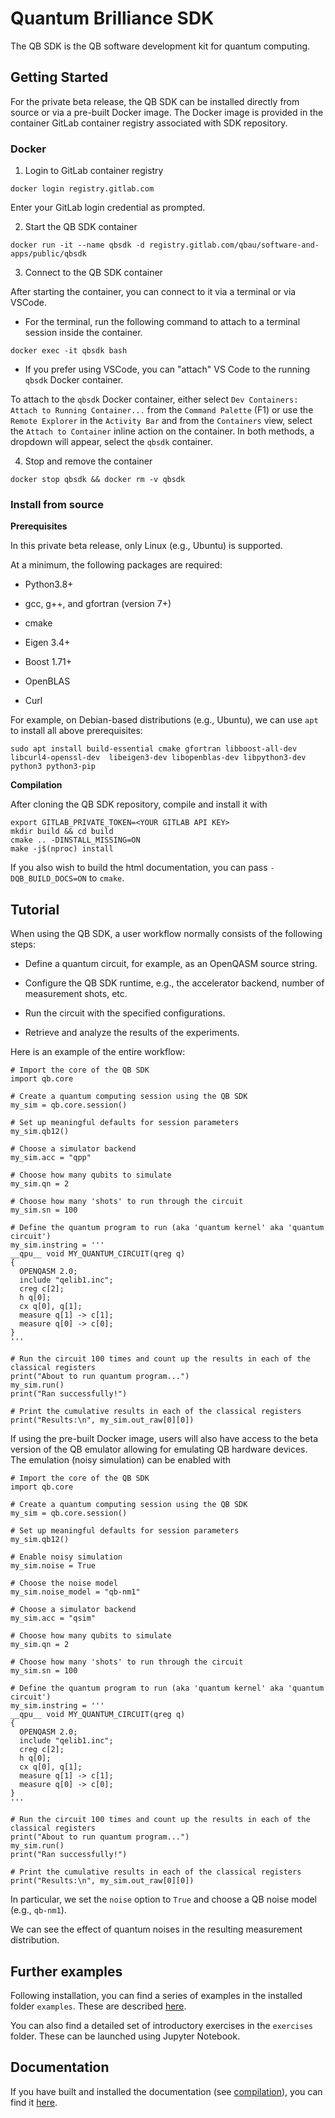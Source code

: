 # Quantum Brilliance SDK

The QB SDK is the QB software development kit for quantum computing.

## Getting Started

For the private beta release, the QB SDK can be installed directly from source or via a pre-built Docker image. The Docker image is provided in the container GitLab container registry associated with SDK repository.

### Docker

1. Login to GitLab container registry

```
docker login registry.gitlab.com
```

Enter your GitLab login credential as prompted.

2. Start the QB SDK container

```
docker run -it --name qbsdk -d registry.gitlab.com/qbau/software-and-apps/public/qbsdk
```

3. Connect to the QB SDK container

After starting the container, you can connect to it via a terminal or via VSCode.

- For the terminal, run the following command to attach to a terminal session inside the container.

```
docker exec -it qbsdk bash
```

- If you prefer using VSCode, you can "attach" VS Code to the  running `qbsdk` Docker container.

To attach to the `qbsdk` Docker container, either select `Dev Containers: Attach to Running Container...` from the `Command Palette` (F1) or use the `Remote Explorer` in the `Activity Bar` and from the `Containers` view, select the `Attach to Container` inline action on the container. In both methods, a dropdown will appear, select the `qbsdk` container.

4. Stop and remove the container

```
docker stop qbsdk && docker rm -v qbsdk
```

### Install from source

**Prerequisites**

In this private beta release, only Linux (e.g., Ubuntu) is supported.

At a minimum, the following packages are required:

- Python3.8+

- gcc, g++, and gfortran  (version 7+)

- cmake

- Eigen 3.4+

- Boost 1.71+

- OpenBLAS

- Curl


For example, on Debian-based distributions (e.g., Ubuntu), we can use `apt` to install all above prerequisites:

```
sudo apt install build-essential cmake gfortran libboost-all-dev libcurl4-openssl-dev  libeigen3-dev libopenblas-dev libpython3-dev python3 python3-pip
```

**Compilation**

<a name="compilation"></a>

After cloning the QB SDK repository, compile and install it with

```
export GITLAB_PRIVATE_TOKEN=<YOUR GITLAB API KEY>
mkdir build && cd build
cmake .. -DINSTALL_MISSING=ON
make -j$(nproc) install
```

If you also wish to build the html documentation, you can pass `-DQB_BUILD_DOCS=ON` to `cmake`.

## Tutorial

When using the QB SDK, a user workflow normally consists of the following steps:

- Define a quantum circuit, for example, as an OpenQASM source string.

- Configure the QB SDK runtime, e.g., the accelerator backend, number of measurement shots, etc.

- Run the circuit with the specified configurations.

- Retrieve and analyze the results of the experiments.

Here is an example of the entire workflow:

```
# Import the core of the QB SDK
import qb.core

# Create a quantum computing session using the QB SDK
my_sim = qb.core.session()

# Set up meaningful defaults for session parameters
my_sim.qb12()

# Choose a simulator backend
my_sim.acc = "qpp"

# Choose how many qubits to simulate
my_sim.qn = 2

# Choose how many 'shots' to run through the circuit
my_sim.sn = 100

# Define the quantum program to run (aka 'quantum kernel' aka 'quantum circuit')
my_sim.instring = '''
__qpu__ void MY_QUANTUM_CIRCUIT(qreg q)
{
  OPENQASM 2.0;
  include "qelib1.inc";
  creg c[2];
  h q[0];
  cx q[0], q[1];
  measure q[1] -> c[1];
  measure q[0] -> c[0];
}
'''

# Run the circuit 100 times and count up the results in each of the classical registers
print("About to run quantum program...")
my_sim.run()
print("Ran successfully!")

# Print the cumulative results in each of the classical registers
print("Results:\n", my_sim.out_raw[0][0])
```

If using the pre-built Docker image, users will also have access to the beta version of the QB emulator allowing for emulating QB hardware devices. The emulation (noisy simulation) can be enabled with

```
# Import the core of the QB SDK
import qb.core

# Create a quantum computing session using the QB SDK
my_sim = qb.core.session()

# Set up meaningful defaults for session parameters
my_sim.qb12()

# Enable noisy simulation
my_sim.noise = True

# Choose the noise model
my_sim.noise_model = "qb-nm1"

# Choose a simulator backend
my_sim.acc = "qsim"

# Choose how many qubits to simulate
my_sim.qn = 2

# Choose how many 'shots' to run through the circuit
my_sim.sn = 100

# Define the quantum program to run (aka 'quantum kernel' aka 'quantum circuit')
my_sim.instring = '''
__qpu__ void MY_QUANTUM_CIRCUIT(qreg q)
{
  OPENQASM 2.0;
  include "qelib1.inc";
  creg c[2];
  h q[0];
  cx q[0], q[1];
  measure q[1] -> c[1];
  measure q[0] -> c[0];
}
'''

# Run the circuit 100 times and count up the results in each of the classical registers
print("About to run quantum program...")
my_sim.run()
print("Ran successfully!")

# Print the cumulative results in each of the classical registers
print("Results:\n", my_sim.out_raw[0][0])
```

In particular, we set the `noise` option to `True` and choose a QB noise model (e.g., `qb-nm1`).

We can see the effect of quantum noises in the resulting measurement distribution. 

## Further examples ##

Following installation, you can find a series of examples in the installed folder `examples`.  These are described [here](examples/README.md).

You can also find a detailed set of introductory exercises in the `exercises` folder.  These can be launched using Jupyter Notebook.

## Documentation
If you have built and installed the documentation (see [compilation](#compilation)), you can find it [here](docs/html/index.html).
